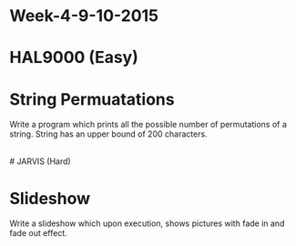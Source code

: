 # Week-4-9-10-2015

# HAL9000 (Easy)

# String Permuatations 

Write a program which prints all the possible number of permutations of a string. String has an upper bound of 200 characters. 


<br> 
# JARVIS (Hard) 

# Slideshow

Write a slideshow which upon execution, shows pictures with fade in and fade out effect. 
